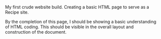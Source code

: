 My first crude website build. Creating a basic HTML page to serve as a Recipe site.

By the completion of this page, I should be showing a basic understanding of HTML coding. This should be visible in the overall layout and construction of the document. 
